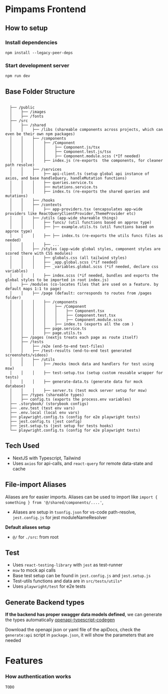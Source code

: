 # Pimpams Frontend

## How to setup

### Install dependencies

```shell
npm install --legacy-peer-deps
```

### Start development server

```shell
npm run dev
```

## Base Folder Structure

```

  ├── /public
  │    ├── /images
  │    ├── /fonts
  ├── /src
  │    ├── /shared
  │    │    ├── /libs (shareable components across projects, which can even be their own npm packages)
  │    │    ├── /components
  │    │    │    ├── /Component
  │    │    │    │    ├── Component.js/tsx
  │    │    │    │    ├── Component.test.js/tsx
  │    │    │    │    ├── Component.module.scss (*If needed)
  │    │    │    ├── index.js (re-exports  the components, for cleaner path resolve)
  │    │    ├── /services
  │    │    │    ├── api-client.ts (setup global api instance of axios, and base handleQuery, handleMutation functions)
  │    │    │    ├── queries.service.ts
  │    │    │    ├── mutations.service.ts
  │    │    │    ├── index.ts (re-exports the shared queries and mutations)
  │    │    ├── /hooks
  │    │    ├── /contexts
  │    │    │    ├── app-providers.tsx (encapsulates app-wide providers like ReactQueryClientProvider,ThemeProvider etc)
  │    │    ├── /utils (app-wide shareable things)
  │    │    │    ├── funcs/ (util functions based on approx type)
  │    │    │    ├── ├── example.utils.ts (util functions based on approx type)
  │    │    │    ├── ├── index.ts (re-exports the utils funcs files as needed)
  │    │    │    ├── ...
  │    │    ├── /styles (app-wide global styles, component styles are scored there with CSS modules)
  │    │    │    ├── globals.css (all tailwind styles)
  │    │    │    ├── _app.global.scss (*if needed)
  │    │    │    ├── _variables.global.scss (*if needed, declare css variables)
  │    │    │    ├── index.scss (*if needed, bundles and exports the global styles to be imported in root index.js)
  │    ├── /modules (co-locates files that are used on a feature. by default maps 1:1 to page)
  │    │    ├── /page (default: corresponds to routes from /pages folder)
  │    │    │    ├── /components
  │    │    │    │    ├── /Component
  │    │    │    │    │    ├── Component.tsx
  │    │    │    │    │    ├── Component.test.tsx
  │    │    │    │    │    ├── Component.module.scss
  │    │    │    │    ├── index.ts (exports all the com )
  │    │    │    ├── page.service.ts
  │    │    │    ├── page.utils.ts
  │    ├── /pages (nextjs treats each page as route itself)
  │    ├── /tests
  │    │    ├── /e2e (end-to-end test-files)
  │    │    ├── /test-results (end-to-end test generated screenshots/videos)
  │    │    ├── /utils
  │    │    │    ├── /mocks (mock data and handlers for test using msw)
  │    │    │    ├── test-setup.tsx (setup custom reusable wrapper for tests)
  │    │    │    ├── generate-data.ts (generate data for mock database)
  │    │    │    ├── server.ts (test mock server setup for msw)
  │    ├── /types (shareable types)
  │    ├── config.ts (exports the process.env variables)
  ├── .storybook/ (storybook configs)
  ├── .env.test (test env vars)
  ├── .env.local (local env vars)
  ├── playwright.config.ts (config for e2e playwright tests)
  ├── jest.config.ts (jest config)
  ├── jest.setup.ts (jest setup for tests hooks)
  └── playwright.config.ts (config for e2e playwright tests)

```

## Tech Used

- NextJS with Typescript, Tailwind
- Uses `axios` for api-calls, and `react-query` for remote data-state and cache

## File-import Aliases

Aliases are for easier imports. Aliases can be used to import like `import { something } from '@/shared/components/....'`,

- Aliases are setup in `tsonfig.json` for vs-code path-resolve, `jest.config.js` for jest moduleNameResolver

**Default aliases setup**

- `@/` for `./src`: from root

## Test

- Uses `react-testing-library` with `jest` as test-runner
- `msw` to mock api calls
- Base test setup can be found in `jest.config.js` and `jest.setup.js`
- Test-utils functions and data are in `src/tests/utils*`
- Uses `playwright/test` for e2e tests

## Generate Backend types

**If the backend has proper swagger data models defined**, we can generate the types automatically [openapi-typescript-codegen](https://www.npmjs.com/package/openapi-typescript-codegen)

Download the openapi json or yaml file of the apiDocs, check the `generate:api` script in `package.json`, it will show the parameters that are needed

# Features

### How authentication works

`TODO`
